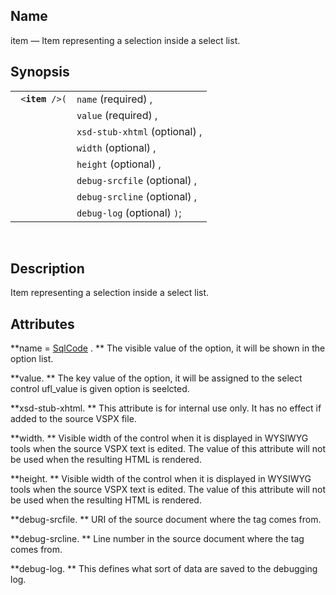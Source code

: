 <div id="vc_item" class="refentry">

<div class="titlepage">

</div>

<div class="refnamediv">

## Name

item — Item representing a selection inside a select list.

</div>

<div class="refsynopsisdiv">

## Synopsis

<div id="vc_syn_item" class="funcsynopsis">

|                      |                               |
|----------------------|-------------------------------|
| ` <`**`item`**` />(` | `name` (required) ,           |
|                      | `value` (required) ,          |
|                      | `xsd-stub-xhtml` (optional) , |
|                      | `width` (optional) ,          |
|                      | `height` (optional) ,         |
|                      | `debug-srcfile` (optional) ,  |
|                      | `debug-srcline` (optional) ,  |
|                      | `debug-log` (optional) `)`;   |

<div class="funcprototype-spacer">

 

</div>

</div>

</div>

<div id="vc_desc_item" class="refsect1">

## Description

Item representing a selection inside a select list.

</div>

<div id="vc_attrs_item" class="refsect1">

## Attributes

**name =
<a href="vc_type_sqlcode.html" class="link" title="SqlCode">SqlCode</a>
. ** The visible value of the option, it will be shown in the option
list.

**value. ** The key value of the option, it will be assigned to the
select control ufl_value is given option is seelcted.

**xsd-stub-xhtml. ** This attribute is for internal use only. It has no
effect if added to the source VSPX file.

**width. ** Visible width of the control when it is displayed in WYSIWYG
tools when the source VSPX text is edited. The value of this attribute
will not be used when the resulting HTML is rendered.

**height. ** Visible width of the control when it is displayed in
WYSIWYG tools when the source VSPX text is edited. The value of this
attribute will not be used when the resulting HTML is rendered.

**debug-srcfile. ** URI of the source document where the tag comes from.

**debug-srcline. ** Line number in the source document where the tag
comes from.

**debug-log. ** This defines what sort of data are saved to the
debugging log.

</div>

</div>
